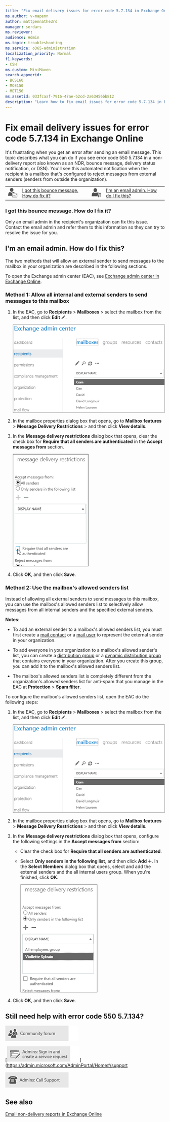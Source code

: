 ```yaml
---
title: "Fix email delivery issues for error code 5.7.134 in Exchange Online"
ms.author: v-mapenn
author: mattpennathe3rd
manager: serdars
ms.reviewer: 
audience: Admin
ms.topic: troubleshooting
ms.service: o365-administration
localization_priority: Normal
f1.keywords:
- CSH
ms.custom: MiniMaven
search.appverid:
- BCS160
- MOE150
- MET150
ms.assetid: 033fcaaf-7916-47ae-b2cd-2a63456bb812
description: "Learn how to fix email issues for error code 5.7.134 in Exchange Online (the mailbox recipient is configured to reject messages from external or unauthenticated senders)."
---
```


# Fix email delivery issues for error code 5.7.134 in Exchange Online

It's frustrating when you get an error after sending an email message. This topic describes what you can do if you see error code 550 5.7.134 in a non-delivery report also known as an NDR, bounce message, delivery status notification, or DSN). You'll see this automated notification when the recipient is a mailbox that's configured to reject messages from external senders (senders from outside the organization).

|||||
|:-----|:-----|:-----|:-----|
|![Email user icon](../../media/31425afd-41a9-435e-aa85-6886277c369b.png)|[I got this bounce message. How do fix it?](#i-got-this-bounce-message-how-do-i-fix-it)|![Email admin icon](../../media/3d4c569e-b819-4a29-86b1-4b9619cf2acf.png)|[I'm an email admin. How do I fix this?](#im-an-email-admin-how-do-i-fix-this)|

### I got this bounce message. How do I fix it?

Only an email admin in the recipient's organization can fix this issue. Contact the email admin and refer them to this information so they can try to resolve the issue for you.

## I'm an email admin. How do I fix this?

The two methods that will allow an external sender to send messages to the mailbox in your organization are described in the following sections.

To open the Exchange admin center (EAC), see [Exchange admin center in Exchange Online](https://docs.microsoft.com/Exchange/exchange-admin-center).

### Method 1: Allow all internal and external senders to send messages to this mailbox

1. In the EAC, go to **Recipients** \> **Mailboxes** > select the mailbox from the list, and then click **Edit** ![Edit icon](../../media/ebd260e4-3556-4fb0-b0bb-cc489773042c.gif).

   ![Find mailboxes in Exchange admin center to fix DSN 5.7.134](../../media/4fa20a12-da40-477e-9351-ce2f45de0b7a.png)

2. In the mailbox properties dialog box that opens, go to **Mailbox features** \> **Message Delivery Restrictions** \> and then click **View details**.

3. In the **Message delivery restrictions** dialog box that opens, clear the check box for **Require that all senders are authenticated** in the **Accept messages from** section.

   ![Solve DSN 5.7.134 with five steps to set message delivery restrictions](../../media/39da5ae3-438e-4188-93e1-42a2d57151e2.png)

4. Click **OK**, and then click **Save**.

### Method 2: Use the mailbox's allowed senders list

Instead of allowing all external senders to send messages to this mailbox, you can use the mailbox's allowed senders list to selectively allow messages from all internal senders and the specified external senders.

**Notes**:

- To add an external sender to a mailbox's allowed senders list, you must first create a [mail contact](https://docs.microsoft.com/exchange/recipients-in-exchange-online/manage-mail-contacts) or a [mail user](https://docs.microsoft.com/exchange/recipients-in-exchange-online/manage-mail-users) to represent the external sender in your organization.

- To add everyone in your organization to a mailbox's allowed sender's list, you can create a [distribution group](https://docs.microsoft.com/exchange/recipients-in-exchange-online/manage-distribution-groups/manage-distribution-groups) or a [dynamic distribution group](https://docs.microsoft.com/exchange/recipients-in-exchange-online/manage-dynamic-distribution-groups/manage-dynamic-distribution-groups) that contains everyone in your organization. After you create this group, you can add it to the mailbox's allowed senders list.

- The mailbox's allowed senders list is completely different from the organization's allowed senders list for anti-spam that you manage in the EAC at **Protection** \> **Spam filter**.

To configure the mailbox's allowed senders list, open the EAC do the following steps:

1. In the EAC, go to **Recipients** \> **Mailboxes** > select the mailbox from the list, and then click **Edit** ![Edit icon](../../media/ebd260e4-3556-4fb0-b0bb-cc489773042c.gif).

   ![Find mailboxes in Exchange admin center to fix DSN 5.7.134](../../media/4fa20a12-da40-477e-9351-ce2f45de0b7a.png)

2. In the mailbox properties dialog box that opens, go to **Mailbox features** \> **Message Delivery Restrictions** \> and then click **View details**.

3. In the **Message delivery restrictions** dialog box that opens, configure the following settings in the **Accept messages from** section:

   - Clear the check box for **Require that all senders are authenticated**.

   - Select **Only senders in the following list**, and then click **Add** ![Add icon](../../media/8ee52980-254b-440b-99a2-18d068de62d3.gif). In the **Select Members** dialog box that opens, select and add the external senders and the all internal users group. When you're finished, click **OK**.

     ![Add an allowed sender in the Admin center to help solve DSN 5.7.136](../../media/7306dda2-69dc-4d47-9d40-0fffaea881d6.png)

4. Click **OK**, and then click **Save**.

## Still need help with error code 550 5.7.134?

[![Get help from the community forums](../../media/12a746cc-184b-4288-908c-f718ce9c4ba5.png)](https://go.microsoft.com/fwlink/p/?LinkId=518605)

[![Admins: Sign in and create a service request](../../media/10862798-181d-47a5-ae4f-3f8d5a2874d4.png)](https://admin.microsoft.com/AdminPortal/Home#/support

[![Admins: Call Support](../../media/9f262e67-e8c9-4fc0-85c2-b3f4cfbc064e.png)](https://go.microsoft.com/fwlink/p/?LinkID=518322)

## See also

[Email non-delivery reports in Exchange Online](non-delivery-reports-in-exchange-online.md)
